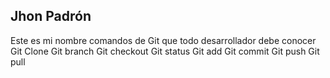 ## Jhon Padrón 
Este es mi nombre
comandos de Git que todo desarrollador debe conocer
Git Clone
Git branch
Git checkout
Git status
Git add
Git commit
Git push
Git pull
